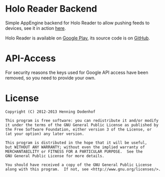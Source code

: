Holo Reader Backend
===================

Simple AppEngine backend for Holo Reader to allow pushing feeds to devices, see it in action [here][1].

Holo Reader is available on [Google Play][2], its source code is on [GitHub][3].


API-Access
==========

For security reasons the keys used for Google API access have been removed, so you need to provide your own.


License
=======

    Copyright (C) 2012-2013 Henning Dodenhof

    This program is free software: you can redistribute it and/or modify
    it under the terms of the GNU General Public License as published by
    the Free Software Foundation, either version 3 of the License, or
    (at your option) any later version.

    This program is distributed in the hope that it will be useful,
    but WITHOUT ANY WARRANTY; without even the implied warranty of
    MERCHANTABILITY or FITNESS FOR A PARTICULAR PURPOSE.  See the
    GNU General Public License for more details.

    You should have received a copy of the GNU General Public License
    along with this program.  If not, see <http://www.gnu.org/licenses/>.

[1]: https://holoreader.appspot.com/
[2]: https://play.google.com/store/apps/details?id=de.hdodenhof.holoreader
[3]: https://github.com/hdodenhof/holoreader